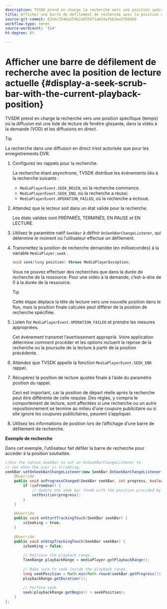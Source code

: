 ```yaml
---
description: TVSDK prend en charge la recherche vers une position spécifique (temps) où la diffusion est une liste de lecture de fenêtre glissante, dans la vidéo à la demande (VOD) et les diffusions en direct.
title: Afficher une barre de défilement de recherche avec la position de lecture actuelle
source-git-commit: 02ebc3548a254b2a6554f1ab34afbb3ea5f09bb8
workflow-type: tm+mt
source-wordcount: '314'
ht-degree: 0%

---
```


# Afficher une barre de défilement de recherche avec la position de lecture actuelle {#display-a-seek-scrub-bar-with-the-current-playback-position}

TVSDK prend en charge la recherche vers une position spécifique (temps) où la diffusion est une liste de lecture de fenêtre glissante, dans la vidéo à la demande (VOD) et les diffusions en direct.

>[!TIP]
>
>La recherche dans une diffusion en direct n’est autorisée que pour les enregistrements DVR.

1. Configurez les rappels pour la recherche.

   La recherche étant asynchrone, TVSDK distribue les événements liés à la recherche suivants :

   * `MediaPlayerEvent.SEEK_BEGIN`, où la recherche commence.
   * `MediaPlayerEvent.SEEK_END`, où la recherche a réussi.
   * `MediaPlayerEvent.OPERATION_FAILED`, où la recherche a échoué.

1. Attendez que le lecteur soit dans un état valide pour la recherche.

   Les états valides sont PRÉPARÉS, TERMINÉS, EN PAUSE et EN LECTURE.
1. Utilisez le paramètre natif `SeekBar` à définir `OnSeekBarChangeListener`, qui détermine le moment où l’utilisateur effectue un défilement.
1. Transmettez la position de recherche demandée (en millisecondes) à la variable `MediaPlayer.seek` .

   ```java
   void seek(long position) throws MediaPlayerException;
   ```

   Vous ne pouvez effectuer des recherches que dans la durée de recherche de la ressource. Pour une vidéo à la demande, c’est-à-dire de 0 à la durée de la ressource.

   >[!TIP]
   >
   >Cette étape déplace la tête de lecture vers une nouvelle position dans le flux, mais la position finale calculée peut différer de la position de recherche spécifiée.

1. Listen for `MediaPlayerEvent.OPERATION_FAILED` et prendre les mesures appropriées.

   Cet événement transmet l’avertissement approprié. Votre application détermine comment procéder et les options incluent la reprise de la recherche ou la poursuite de la lecture à partir de la position précédente.

1. Attendez que TVSDK appelle la fonction `MediaPlayerEvent.SEEK_END` rappel.
1. Récupérez la position de lecture ajustée finale à l’aide du paramètre position du rappel.

   Ceci est important, car la position de départ réelle après la recherche peut être différente de celle requise. Des règles, y compris le comportement de lecture, sont affectées si une recherche ou un autre repositionnement se termine au milieu d’une coupure publicitaire ou si elle ignore les coupures publicitaires, peuvent s’appliquer.

1. Utilisez les informations de position lors de l’affichage d’une barre de défilement de recherche.

<!--<a id="example_EEB73818260C43C8B5AE12BA68548AB7"></a>-->

**Exemple de recherche**

Dans cet exemple, l’utilisateur fait défiler la barre de recherche pour accéder à la position souhaitée.

```java
//Use the native SeekBar to set an OnSeekBarChangeListener to 
// see when the user is scrubbing. 
seekBar.setOnSeekBarChangeListener(new SeekBar.OnSeekBarChangeListener() { 
    @Override 
    public void onProgressChanged(SeekBar seekBar, int progress, boolean isFromUser) { 
        if (isFromUser) { 
            // Update the seek bar thumb with the position provided by the user. 
            setPosition(progress); 
        } 
    } 
 
    @Override 
    public void onStartTrackingTouch(SeekBar seekBar) { 
        isSeeking = true; 
    } 
 
    @Override 
    public void onStopTrackingTouch(SeekBar seekBar) { 
        isSeeking = false; 
 
        // Retrieve the playback range. 
        TimeRange playbackRange = mediaPlayer.getPlaybackRange(); 
 
        // Make sure to seek inside the playback range. 
        long seekPosition = Math.min(Math.round(seekBar.getProgress()), 
        playbackRange.getDuration()); 
     
        // Perform seek. 
        seek(playbackRange.getBegin() + seekPosition); 
    } 
}; 
```
